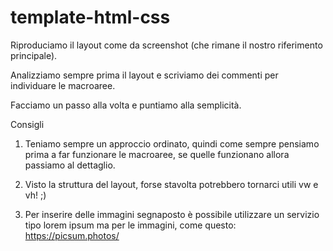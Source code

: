# template-html-css

Riproduciamo il layout come da screenshot (che rimane il nostro riferimento principale).

Analizziamo sempre prima il layout e scriviamo dei commenti per individuare le macroaree.

Facciamo un passo alla volta e puntiamo alla semplicità.

Consigli

1. Teniamo sempre un approccio ordinato, quindi come sempre pensiamo prima a far funzionare le macroaree, se quelle funzionano allora passiamo al dettaglio.

2. Visto la struttura del layout, forse stavolta potrebbero tornarci utili vw e vh! ;)

3. Per inserire delle immagini segnaposto è possibile utilizzare un servizio tipo lorem ipsum ma per le immagini, come questo: https://picsum.photos/